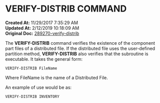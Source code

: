 # VERIFY-DISTRIB COMMAND

**Created At:** 11/29/2017 7:35:29 AM  
**Updated At:** 2/12/2019 10:18:09 AM  
**Original Doc:** [289270-verify-distrib](https://docs.jbase.com/44203-distributed-files/289270-verify-distrib)  


The **VERIFY-DISTRIB** command verifies the existence of the component part files of a distributed file. If the distributed file uses the user-defined partition method, **VERIFY-DISTRIB** also verifies that the subroutine is executable. It takes the general form:

```
VERIFY-DISTRIB FileName
```

Where FileName is the name of a Distributed File.



An example of use would be as:

```
VERIFY-DISTRIB INVENTORY
```
